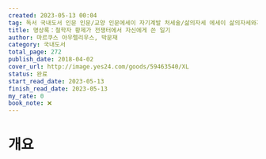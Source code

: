 ```yaml
---
created: 2023-05-13 00:04
tag: 독서 국내도서 인문 인문/교양 인문에세이 자기계발 처세술/삶의자세 에세이 삶의자세와지혜
title: 명상록：철학자 황제가 전쟁터에서 자신에게 쓴 일기
author: 마르쿠스 아우렐리우스, 박문재
category: 국내도서
total_page: 272
publish_date: 2018-04-02
cover_url: http://image.yes24.com/goods/59463540/XL
status: 완료
start_read_date: 2023-05-13
finish_read_date: 2023-05-13
my_rate: 0
book_note: ❌
---
```


# 개요